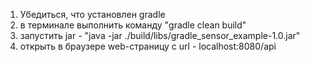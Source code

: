 1. Убедиться, что установлен gradle
2. в терминале выполнить команду "gradle clean build"
3. запустить jar - "java -jar ./build/libs/gradle_sensor_example-1.0.jar"
4. открыть в браузере web-страницу с url - localhost:8080/api

